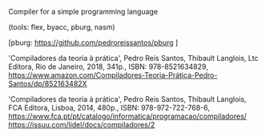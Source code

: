 
  Compiler for a simple programming language

  (tools: flex, byacc, pburg, nasm)

  [pburg: https://github.com/pedroreissantos/pburg ]

  'Compiladores da teoria à prática', Pedro Reis Santos, Thibault Langlois, Ltc Editora, Rio de Janeiro, 2018, 341p., ISBN: 978-8521634829, https://www.amazon.com/Compiladores-Teoria-Prática-Pedro-Santos/dp/852163482X

  'Compiladores da teoria à prática', Pedro Reis Santos, Thibault Langlois, FCA Editora, Lisboa, 2014, 480p., ISBN: 978-972-722-768-6, https://www.fca.pt/pt/catalogo/informatica/programacao/compiladores/ https://issuu.com/lidel/docs/compiladores/2
